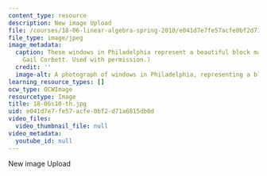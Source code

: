 ```yaml
---
content_type: resource
description: New image Upload
file: /courses/18-06-linear-algebra-spring-2010/e041d7e7fe57acfe0bf2d71a6815db0d_18-06s10-th.jpg
file_type: image/jpeg
image_metadata:
  caption: These windows in Philadelphia represent a beautiful block matrix. (Courtesy
    Gail Corbett. Used with permission.)
  credit: ''
  image-alt: A photograph of windows in Philadelphia, representing a block matrix.
learning_resource_types: []
ocw_type: OCWImage
resourcetype: Image
title: 18-06s10-th.jpg
uid: e041d7e7-fe57-acfe-0bf2-d71a6815db0d
video_files:
  video_thumbnail_file: null
video_metadata:
  youtube_id: null
---
```

New image Upload

